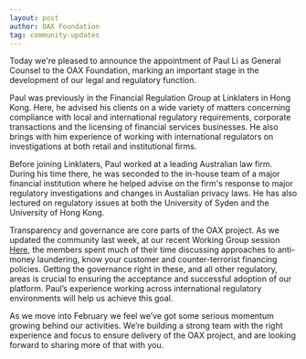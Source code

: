 ```yaml
---
layout: post
author: OAX Foundation
tag: community-updates
---
```

Today we're pleased to announce the appointment of Paul Li as General Counsel  to the OAX Foundation, marking an important stage in the development of our legal and regulatory function. 

Paul was previously in the Financial Regulation Group at Linklaters in Hong Kong. Here, he advised his clients on a wide variety of matters concerning compliance with local and international regulatory requirements, corporate transactions and the licensing of financial services businesses. He also brings with him experience of working with international regulators on investigations at both retail and institutional firms.

Before joining Linklaters, Paul worked at a leading Australian law firm. During his time there, he was seconded to the in-house team of a major financial institution where he helped advise on the firm's response to major regulatory investigations and changes in Austalian privacy laws. He has also lectured on regulatory issues at both the University of Syden and the University of Hong Kong. 

Transparency and governance are core parts of the OAX project. As we updated the community last week, at our recent Working Group session [Here](https://medium.com/@OAX_Foundation/our-second-working-group-development-plans-and-regulatory-policies-e01561de2e36), the members spent much of their time discussing approaches to anti-money laundering, know your customer and counter-terrorist financing policies. Getting the governance right in these, and all other regulatory, areas is crucial to ensuring the acceptance and successful adoption of our platform. Paul’s experience working across international regulatory environments will help us achieve this goal.

As we move into February we feel we’ve got some serious momentum growing behind our activities. We’re building a strong team with the right experience and focus to ensure delivery of the OAX project, and are looking forward to sharing more of that with you.
